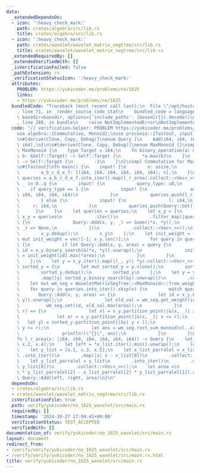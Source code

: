 ```yaml
---
data:
  _extendedDependsOn:
  - icon: ':heavy_check_mark:'
    path: crates/algebra/src/lib.rs
    title: crates/algebra/src/lib.rs
  - icon: ':heavy_check_mark:'
    path: crates/wavelet/wavelet_matrix_segtree/src/lib.rs
    title: crates/wavelet/wavelet_matrix_segtree/src/lib.rs
  _extendedRequiredBy: []
  _extendedVerifiedWith: []
  _isVerificationFailed: false
  _pathExtension: rs
  _verificationStatusIcon: ':heavy_check_mark:'
  attributes:
    PROBLEM: https://yukicoder.me/problems/no/1625
    links:
    - https://yukicoder.me/problems/no/1625
  bundledCode: "Traceback (most recent call last):\n  File \"/opt/hostedtoolcache/Python/3.10.15/x64/lib/python3.10/site-packages/onlinejudge_verify/documentation/build.py\"\
    , line 71, in _render_source_code_stat\n    bundled_code = language.bundle(stat.path,\
    \ basedir=basedir, options={'include_paths': [basedir]}).decode()\n  File \"/opt/hostedtoolcache/Python/3.10.15/x64/lib/python3.10/site-packages/onlinejudge_verify/languages/rust.py\"\
    , line 288, in bundle\n    raise NotImplementedError\nNotImplementedError\n"
  code: "// verification-helper: PROBLEM https://yukicoder.me/problems/no/1625\n\n\
    use algebra::{Commutative, Monoid};\nuse proconio::{fastout, input};\nuse wavelet_matrix_segtree::WaveletMatrixSegTree;\n\
    \n#[derive(Clone, Copy, Debug)]\nenum Query {\n    Add(i64, i64, i64),\n    Get(i64,\
    \ i64),\n}\n\n#[derive(Clone, Copy, Debug)]\nenum MaxMonoid {}\nimpl Monoid for\
    \ MaxMonoid {\n    type Target = i64;\n    fn binary_operation(a: &Self::Target,\
    \ b: &Self::Target) -> Self::Target {\n        *a.max(b)\n    }\n    fn id_element()\
    \ -> Self::Target {\n        -1\n    }\n}\nimpl Commutative for MaxMonoid {}\n\
    \n#[fastout]\nfn main() {\n    input! {\n        n: usize,\n        q: usize,\n\
    \        a_b_c_d_e_f: [(i64, i64, i64, i64, i64, i64); n],\n    }\n    let mut\
    \ queries = a_b_c_d_e_f.into_iter().map(l_r_area).collect::<Vec<_>>();\n    for\
    \ _ in 0..q {\n        input! {\n            query_type: u8,\n        }\n    \
    \    if query_type == 1 {\n            input! {\n                add: (i64, i64,\
    \ i64, i64, i64, i64)\n            }\n            queries.push(l_r_area(add));\n\
    \        } else {\n            input! {\n                l: i64,\n           \
    \     r: i64,\n            }\n            queries.push(Query::Get(l, r));\n  \
    \      }\n    }\n    let queries = queries;\n    let x_y = {\n        let mut\
    \ x_y = queries\n            .iter()\n            .filter_map(|query| match query\
    \ {\n                Query::Add(x, y, _) => Some((*x, *y)),\n                Query::Get(_,\
    \ _) => None,\n            })\n            .collect::<Vec<_>>();\n        x_y.sort_unstable();\n\
    \        x_y.dedup();\n        x_y\n    };\n    let init_weight = {\n        let\
    \ mut init_weight = vec![-1; x_y.len()];\n        for query in queries.iter().take(n)\
    \ {\n            if let Query::Add(x, y, area) = query {\n                let\
    \ id = x_y.binary_search(&(*x, *y)).unwrap();\n                init_weight[id]\
    \ = init_weight[id].max(*area);\n            }\n        }\n        init_weight\n\
    \    };\n    let y = x_y.iter().map(|(_, y)| *y).collect::<Vec<_>>();\n    let\
    \ sorted_y = {\n        let mut sorted_y = y.clone();\n        sorted_y.sort_unstable();\n\
    \        sorted_y.dedup();\n        sorted_y\n    };\n    let y = y\n        .into_iter()\n\
    \        .map(|y| sorted_y.binary_search(&y).unwrap())\n        .collect::<Vec<_>>();\n\
    \    let mut wm_seg = WaveletMatrixSegTree::<MaxMonoid>::from_weight(&y, &init_weight);\n\
    \    for query in queries.into_iter().skip(n) {\n        match query {\n     \
    \       Query::Add(x, y, area) => {\n                let id = x_y.binary_search(&(x,\
    \ y)).unwrap();\n                let old_val = wm_seg.get_weight(id);\n      \
    \          wm_seg.set(id, old_val.max(area));\n            }\n            Query::Get(l,\
    \ r) => {\n                let xl = x_y.partition_point(|&(x, _)| x < l);\n  \
    \              let xr = x_y.partition_point(|&(x, _)| x <= r);\n             \
    \   let yl = sorted_y.partition_point(|&y| y < l);\n                let yr = sorted_y.partition_point(|&y|\
    \ y <= r);\n                let ans = wm_seg.rect_sum_monoid(xl..xr, yl..yr);\n\
    \                println!(\"{}\", ans);\n            }\n        }\n    }\n}\n\n\
    fn l_r_area(x: (i64, i64, i64, i64, i64, i64)) -> Query {\n    let x_list = [x.0,\
    \ x.2, x.4];\n    let left = *x_list.iter().min().unwrap();\n    let right = *x_list.iter().max().unwrap();\n\
    \    let y_list = [x.1, x.3, x.5];\n    let x_list_parralel = x_list\n       \
    \ .into_iter()\n        .map(|x| x - x_list[0])\n        .collect::<Vec<_>>();\n\
    \    let y_list_parralel = y_list\n        .into_iter()\n        .map(|y| y -\
    \ y_list[0])\n        .collect::<Vec<_>>();\n    let area =\n        (x_list_parralel[1]\
    \ * y_list_parralel[2] - x_list_parralel[2] * y_list_parralel[1]).abs();\n   \
    \ Query::Add(left, right, area)\n}\n"
  dependsOn:
  - crates/algebra/src/lib.rs
  - crates/wavelet/wavelet_matrix_segtree/src/lib.rs
  isVerificationFile: true
  path: verify/yukicoder/no_1625_wavelet/src/main.rs
  requiredBy: []
  timestamp: '2024-10-27 17:04:41+09:00'
  verificationStatus: TEST_ACCEPTED
  verifiedWith: []
documentation_of: verify/yukicoder/no_1625_wavelet/src/main.rs
layout: document
redirect_from:
- /verify/verify/yukicoder/no_1625_wavelet/src/main.rs
- /verify/verify/yukicoder/no_1625_wavelet/src/main.rs.html
title: verify/yukicoder/no_1625_wavelet/src/main.rs
---
```

